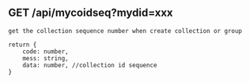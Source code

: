 ## GET /api/mycoidseq?mydid=xxx
```
get the collection sequence number when create collection or group

return {
    code: number,
    mess: string,
    data: number, //collection id sequence
}
```